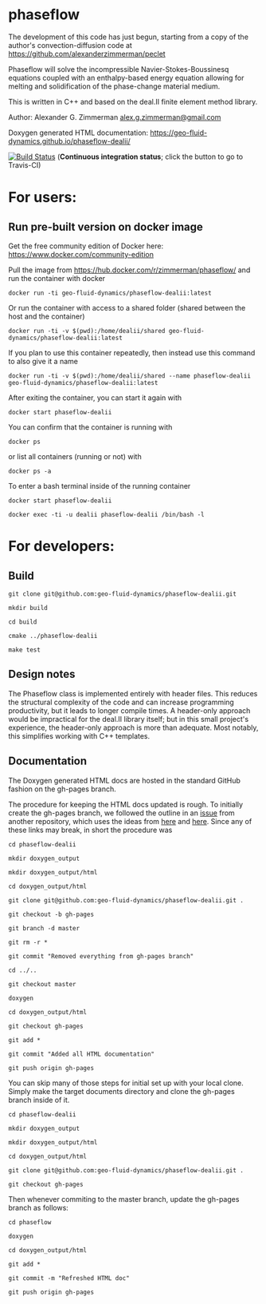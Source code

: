 # phaseflow

The development of this code has just begun, starting from a copy of the author's convection-diffusion code at https://github.com/alexanderzimmerman/peclet

Phaseflow will solve the incompressible Navier-Stokes-Boussinesq equations coupled with an enthalpy-based energy equation allowing for melting and solidification of the phase-change material medium.

This is written in C++ and based on the deal.II finite element method library.

Author: Alexander G. Zimmerman <alex.g.zimmerman@gmail.com>

Doxygen generated HTML documentation: https://geo-fluid-dynamics.github.io/phaseflow-dealii/

[![Build Status](https://travis-ci.org/geo-fluid-dynamics/phaseflow-dealii.svg?branch=master)](https://travis-ci.org/geo-fluid-dynamics/phaseflow-dealii) (<b>Continuous integration status</b>; click the button to go to Travis-CI)

# For users:
## Run pre-built version on docker image
Get the free community edition of Docker here: https://www.docker.com/community-edition

Pull the image from https://hub.docker.com/r/zimmerman/phaseflow/ and run the container with docker

    docker run -ti geo-fluid-dynamics/phaseflow-dealii:latest
    
Or run the container with access to a shared folder (shared between the host and the container)

    docker run -ti -v $(pwd):/home/dealii/shared geo-fluid-dynamics/phaseflow-dealii:latest
    
If you plan to use this container repeatedly, then instead use this command to also give it a name

    docker run -ti -v $(pwd):/home/dealii/shared --name phaseflow-dealii geo-fluid-dynamics/phaseflow-dealii:latest

After exiting the container, you can start it again with

    docker start phaseflow-dealii
    
You can confirm that the container is running with

    docker ps
    
or list all containers (running or not) with

    docker ps -a

To enter a bash terminal inside of the running container

    docker start phaseflow-dealii
    
    docker exec -ti -u dealii phaseflow-dealii /bin/bash -l

# For developers:

## Build

    git clone git@github.com:geo-fluid-dynamics/phaseflow-dealii.git

    mkdir build

    cd build

    cmake ../phaseflow-dealii

    make test
    
## Design notes
The Phaseflow class is implemented entirely with header files. This reduces the structural complexity of the code and can increase programming productivity, but it leads to longer compile times. A header-only approach would be impractical for the deal.II library itself; but in this small project's experience, the header-only approach is more than adequate. Most notably, this simplifies working with C++ templates.

## Documentation
The Doxygen generated HTML docs are hosted in the standard GitHub fashion on the gh-pages branch.

The procedure for keeping the HTML docs updated is rough. To initially create the gh-pages branch, we followed the outline in an [issue](https://github.com/m-a-d-n-e-s-s/madness/issues/104) from another repository, which uses the ideas from [here](http://rickfoosusa.blogspot.de/2011/10/howto-use-doxygen-with-github.html) and [here](https://gist.github.com/chrisjacob/825950). Since any of these links may break, in short the procedure was

    cd phaseflow-dealii
    
    mkdir doxygen_output
    
    mkdir doxygen_output/html
    
    cd doxygen_output/html
    
    git clone git@github.com:geo-fluid-dynamics/phaseflow-dealii.git .
    
    git checkout -b gh-pages
    
    git branch -d master
    
    git rm -r *

    git commit "Removed everything from gh-pages branch"
    
    cd ../..
    
    git checkout master
    
    doxygen
    
    cd doxygen_output/html
    
    git checkout gh-pages
    
    git add *
    
    git commit "Added all HTML documentation"
    
    git push origin gh-pages

You can skip many of those steps for initial set up with your local clone. Simply make the target documents directory and clone the gh-pages branch inside of it.

    cd phaseflow-dealii

    mkdir doxygen_output
    
    mkdir doxygen_output/html
    
    cd doxygen_output/html
    
    git clone git@github.com:geo-fluid-dynamics/phaseflow-dealii.git .
    
    git checkout gh-pages

Then whenever commiting to the master branch, update the gh-pages branch as follows:

    cd phaseflow

    doxygen

    cd doxygen_output/html

    git add *

    git commit -m "Refreshed HTML doc"

    git push origin gh-pages

